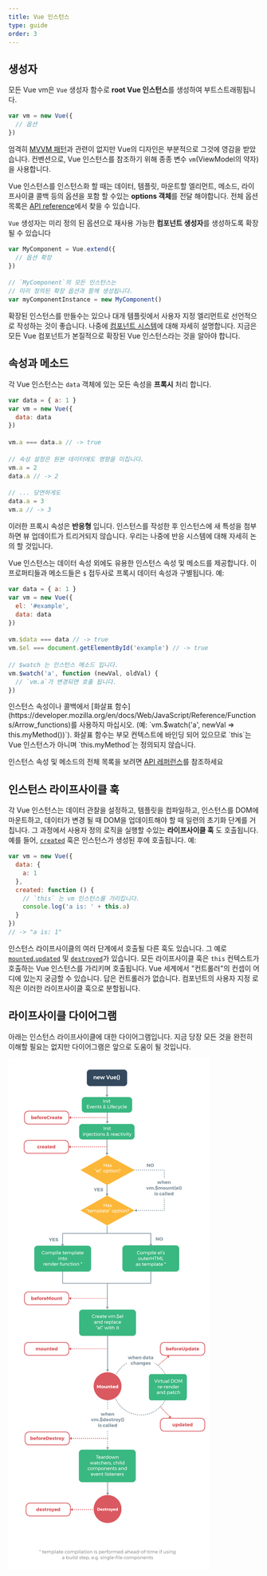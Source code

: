 ```yaml
---
title: Vue 인스턴스
type: guide
order: 3
---
```


## 생성자

모든 Vue vm은 `Vue` 생성자 함수로 **root Vue 인스턴스**를 생성하여 부트스트래핑됩니다.

``` js
var vm = new Vue({
  // 옵션
})
```

엄격히 [MVVM 패턴](https://en.wikipedia.org/wiki/Model_View_ViewModel)과 관련이 없지만 Vue의 디자인은 부분적으로 그것에 영감을 받았습니다. 컨벤션으로, Vue 인스턴스를 참조하기 위해 종종 변수 `vm`(ViewModel의 약자)을 사용합니다.

Vue 인스턴스를 인스턴스화 할 때는 데이터, 템플릿, 마운트할 엘리먼트, 메소드, 라이프사이클 콜백 등의 옵션을 포함 할 수있는 **options 객체**를 전달 해야합니다. 전체 옵션 목록은 [API reference](../api)에서 찾을 수 있습니다.

`Vue` 생성자는 미리 정의 된 옵션으로 재사용 가능한 **컴포넌트 생성자**를 생성하도록 확장 될 수 있습니다

``` js
var MyComponent = Vue.extend({
  // 옵션 확장
})

// `MyComponent`의 모든 인스턴스는
// 미리 정의된 확장 옵션과 함께 생성됩니다.
var myComponentInstance = new MyComponent()
```

확장된 인스턴스를 만들수는 있으나 대개 템플릿에서 사용자 지정 엘리먼트로 선언적으로 작성하는 것이 좋습니다. 나중에 [컴포넌트 시스템](components.html)에 대해 자세히 설명합니다. 지금은 모든 Vue 컴포넌트가 본질적으로 확장된 Vue 인스턴스라는 것을 알아야 합니다.

## 속성과 메소드

각 Vue 인스턴스는 `data` 객체에 있는 모든 속성을 **프록시** 처리 합니다.

``` js
var data = { a: 1 }
var vm = new Vue({
  data: data
})

vm.a === data.a // -> true

// 속성 설정은 원본 데이터에도 영향을 미칩니다.
vm.a = 2
data.a // -> 2

// ... 당연하게도
data.a = 3
vm.a // -> 3
```

이러한 프록시 속성은 **반응형** 입니다. 인스턴스를 작성한 후 인스턴스에 새 특성을 첨부하면 뷰 업데이트가 트리거되지 않습니다. 우리는 나중에 반응 시스템에 대해 자세히 논의 할 것입니다.

Vue 인스턴스는 데이터 속성 외에도 유용한 인스턴스 속성 및 메소드를 제공합니다. 이 프로퍼티들과 메소드들은 `$` 접두사로 프록시 데이터 속성과 구별됩니다. 예:

``` js
var data = { a: 1 }
var vm = new Vue({
  el: '#example',
  data: data
})

vm.$data === data // -> true
vm.$el === document.getElementById('example') // -> true

// $watch 는 인스턴스 메소드 입니다.
vm.$watch('a', function (newVal, oldVal) {
  // `vm.a`가 변경되면 호출 됩니다.
})
```

<p class="tip">인스턴스 속성이나 콜백에서 [화살표 함수](https://developer.mozilla.org/en/docs/Web/JavaScript/Reference/Functions/Arrow_functions)를 사용하지 마십시오. (예: `vm.$watch('a', newVal => this.myMethod())`). 화살표 함수는 부모 컨텍스트에 바인딩 되어 있으므로 `this`는 Vue 인스턴스가 아니며 `this.myMethod`는 정의되지 않습니다.
</p>

인스턴스 속성 및 메소드의 전체 목록을 보려면 [API 레퍼런스](../api/#Instance-Properties)를 참조하세요

## 인스턴스 라이프사이클 훅

각 Vue 인스턴스는 데이터 관찰을 설정하고, 템플릿을 컴파일하고, 인스턴스를 DOM에 마운트하고, 데이터가 변경 될 때 DOM을 업데이트해야 할 때 일련의 초기화 단계를 거칩니다. 그 과정에서 사용자 정의 로직을 실행할 수있는 **라이프사이클 훅** 도 호출됩니다. 예를 들어, [`created`](../api/#created) 훅은 인스턴스가 생성된 후에 호출됩니다. 예:

``` js
var vm = new Vue({
  data: {
    a: 1
  },
  created: function () {
    // `this` 는 vm 인스턴스를 가리킵니다.
    console.log('a is: ' + this.a)
  }
})
// -> "a is: 1"
```

인스턴스 라이프사이클의 여러 단계에서 호출될 다른 훅도 있습니다. 그 예로 [`mounted`](../api/#mounted),[`updated`](../api/#updated) 및 [`destroyed`](../api/#destroyed)가 있습니다. 모든 라이프사이클 훅은 `this` 컨텍스트가 호출하는 Vue 인스턴스를 가리키며 호출됩니다. Vue 세계에서 "컨트롤러"의 컨셉이 어디에 있는지 궁금할 수 있습니다. 답은 컨트롤러가 없습니다. 컴포넌트의 사용자 지정 로직은 이러한 라이프사이클 훅으로 분할됩니다.

## 라이프사이클 다이어그램

아래는 인스턴스 라이프사이클에 대한 다이어그램입니다. 지금 당장 모든 것을 완전히 이해할 필요는 없지만 다이어그램은 앞으로 도움이 될 것입니다.

![Lifecycle](/images/lifecycle.png)
